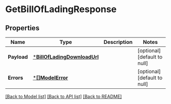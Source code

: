 # GetBillOfLadingResponse

## Properties
Name | Type | Description | Notes
------------ | ------------- | ------------- | -------------
**Payload** | [***BillOfLadingDownloadUrl**](BillOfLadingDownloadURL.md) |  | [optional] [default to null]
**Errors** | [***[]ModelError**](array.md) |  | [optional] [default to null]

[[Back to Model list]](../README.md#documentation-for-models) [[Back to API list]](../README.md#documentation-for-api-endpoints) [[Back to README]](../README.md)

